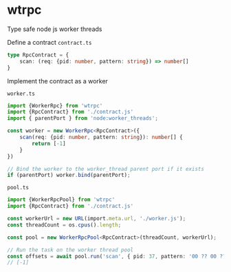 # wtrpc

Type safe node js worker threads

Define a contract `contract.ts`
```typescript
type RpcContract = {
    scan: (req: {pid: number, pattern: string}) => number[]
}
```

Implement the contract as a worker 

`worker.ts`
```typescript
import {WorkerRpc} from 'wtrpc'
import {RpcContract} from './contract.js'
import { parentPort } from 'node:worker_threads';

const worker = new WorkerRpc<RpcContract>({
    scan(req: {pid: number, pattern: string}): number[] {
        return [-1]
    }
})

// Bind the worker to the worker_thread parent port if it exists
if (parentPort) worker.bind(parentPort);
```

`pool.ts`
```typescript
import {WorkerRpcPool} from 'wtrpc'
import {RpcContract} from './contract.js'

const workerUrl = new URL(import.meta.url, './worker.js');
const threadCount = os.cpus().length;

const pool = new WorkerRpcPool<RpcContract>(threadCount, workerUrl);

// Run the task on the worker thread pool
const offsets = await pool.run('scan', { pid: 37, pattern: '00 ?? 00 ?? 07' })
// [-1]
```
